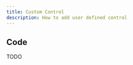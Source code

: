 ```yaml
---
title: Custom Control
description: How to add user defined control
---
```


<script lang="ts">
  import CustomControl from "./CustomControl.svelte";
</script>

<CustomControl />

## Code

TODO
